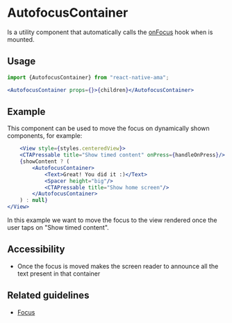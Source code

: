 # AutofocusContainer

Is a utility component that automatically calls the [onFocus](../hooks/onFocus) hook when is mounted.

## Usage

```jsx
import {AutofocusContainer} from "react-native-ama";

<AutofocusContainer props={}>{children}</AutofocusContainer>
```

## Example

This component can be used to move the focus on dynamically shown components, for example:

```jsx title="UseTimedAction.screen.tsx"
    <View style={styles.centeredView}>
    <CTAPressable title="Show timed content" onPress={handleOnPress}/>
    {showContent ? (
        <AutofocusContainer>
            <Text>Great! You did it :)</Text>
            <Spacer height="big"/>
            <CTAPressable title="Show home screen"/>
        </AutofocusContainer>
    ) : null}
</View>
```

In this example we want to move the focus to the view rendered once the user taps on "Show timed content".

## Accessibility

- Once the focus is moved makes the screen reader to announce all the text present in that container

## Related guidelines

- [Focus](../guidelines/focus)
